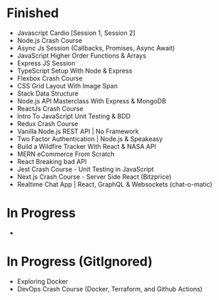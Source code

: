 # Finished

- Javascript Cardio [Session 1, Session 2]
- Node.js Crash Course
- Async Js Session (Callbacks, Promises, Async Await)
- JavaScript Higher Order Functions & Arrays
- Express JS Session
- TypeScript Setup With Node & Express
- Flexbox Crash Course
- CSS Grid Layout With Image Span
- Stack Data Structure
- Node.js API Masterclass With Express & MongoDB
- ReactJs Crash Course
- Intro To JavaScript Unit Testing & BDD
- Redux Crash Course
- Vanilla Node.js REST API | No Framework
- Two Factor Authentication | Node.js & Speakeasy
- Build a Wildfire Tracker With React & NASA API
- MERN eCommerce From Scratch
- React Breaking bad API
- Jest Crash Course - Unit Testing in JavaScript
- Next.js Crash Course - Server Side React (Bitzprice)
- Realtime Chat App | React, GraphQL & Websockets (chat-o-matic)
# In Progress

- 
# In Progress (GitIgnored)

- Exploring Docker
- DevOps Crash Course (Docker, Terraform, and Github Actions)
